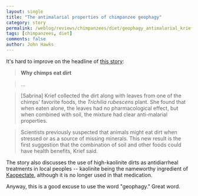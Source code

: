 ```yaml
---
layout: single 
title: "The antimalarial properties of chimpanzee geophagy" 
category: story
permalink: /weblog/reviews/chimpanzees/diet/geophagy_antimalarial_krief_2008.html
tags: [chimpanzees, diet] 
comments: false 
author: John Hawks 
---
```



<p>
It's hard to improve on the headline of <a href="http://www.msnbc.msn.com/id/22611275/">this story</a>: 
</p>

<blockquote><b>Why chimps eat dirt</b></blockquote>

<blockquote>...</blockquote>

<blockquote>[Sabrina] Krief collected the dirt along with leaves from one of the chimps' favorite foods, the <i>Trichilia rubescens</i> plant. She found that when eaten alone, the leaves had no pharmacological effect, but when combined with soil, the mixture had clear anti-malarial properties.</blockquote>

<blockquote>Scientists previously suspected that animals might eat dirt when stressed or as a source of missing minerals. This new result is the first suggestion that the combination of soil and other foods could have health benefits, Krief said. </blockquote>

<p>
The story also discusses the use of high-kaolinite dirts as antidiarrheal treatments in local peoples -- kaolinite being the nameworthy ingredient of <a href="http://en.wikipedia.org/wiki/Kaopectate">Kaopectate</a>, although it is no longer used in that medication. 
</p>

<p>
Anyway, this is a good excuse to use the word "geophagy." Great word. 
</p>

